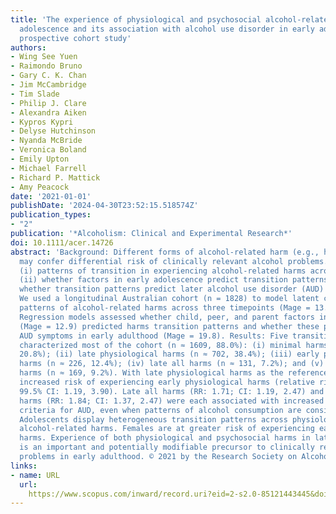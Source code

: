 ```yaml
---
title: 'The experience of physiological and psychosocial alcohol-related harms across
  adolescence and its association with alcohol use disorder in early adulthood: A
  prospective cohort study'
authors:
- Wing See Yuen
- Raimondo Bruno
- Gary C. K. Chan
- Jim McCambridge
- Tim Slade
- Philip J. Clare
- Alexandra Aiken
- Kypros Kypri
- Delyse Hutchinson
- Nyanda McBride
- Veronica Boland
- Emily Upton
- Michael Farrell
- Richard P. Mattick
- Amy Peacock
date: '2021-01-01'
publishDate: '2024-04-30T23:52:15.518574Z'
publication_types:
- "2"
publication: '*Alcoholism: Clinical and Experimental Research*'
doi: 10.1111/acer.14726
abstract: 'Background: Different forms of alcohol-related harm (e.g., hangovers, fighting)
  may confer differential risk of clinically relevant alcohol problems. We examine:
  (i) patterns of transition in experiencing alcohol-related harms across adolescence;
  (ii) whether factors in early adolescence predict transition patterns; and (iii)
  whether transition patterns predict later alcohol use disorder (AUD) symptoms. Methods:
  We used a longitudinal Australian cohort (n = 1828) to model latent class transition
  patterns of alcohol-related harms across three timepoints (Mage = 13.9, 16.8, 18.8 years).
  Regression models assessed whether child, peer, and parent factors in early adolescence
  (Mage = 12.9) predicted harms transition patterns and whether these patterns predicted
  AUD symptoms in early adulthood (Mage = 19.8). Results: Five transition patterns
  characterized most of the cohort (n ≈ 1609, 88.0%): (i) minimal harms (n ≈ 381,
  20.8%); (ii) late physiological harms (n ≈ 702, 38.4%); (iii) early physiological
  harms (n ≈ 226, 12.4%); (iv) late all harms (n ≈ 131, 7.2%); and (v) gradual all
  harms (n ≈ 169, 9.2%). With late physiological harms as the reference, females had
  increased risk of experiencing early physiological harms (relative risk [RR]: 2.15;
  99.5% CI: 1.19, 3.90). Late all harms (RR: 1.71; CI: 1.19, 2.47) and gradual all
  harms (RR: 1.84; CI: 1.37, 2.47) were each associated with increased odds of meeting
  criteria for AUD, even when patterns of alcohol consumption are considered. Conclusions:
  Adolescents display heterogeneous transition patterns across physiological and psychosocial
  alcohol-related harms. Females are at greater risk of experiencing early physiological
  harms. Experience of both physiological and psychosocial harms in late adolescence
  is an important and potentially modifiable precursor to clinically relevant alcohol
  problems in early adulthood. © 2021 by the Research Society on Alcoholism'
links:
- name: URL
  url: 
    https://www.scopus.com/inward/record.uri?eid=2-s2.0-85121443445&doi=10.1111%2facer.14726&partnerID=40&md5=34a7098807fdd3f04dddc3a989b711d7
---
```


